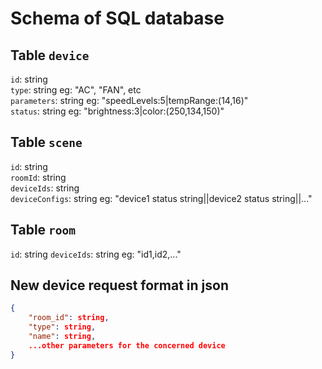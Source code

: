 # Schema of SQL database

## Table `device`

`id`: string  
`type`: string eg: "AC", "FAN", etc  
`parameters`: string eg: "speedLevels:5|tempRange:(14,16)"  
`status`: string eg: "brightness:3|color:(250,134,150)"

## Table `scene`

`id`: string  
`roomId`: string  
`deviceIds`: string  
`deviceConfigs`: string eg: "device1 status string||device2 status string||..."

## Table `room`

`id`: string
`deviceIds`: string eg: "id1,id2,..."

## New device request format in json

```json
{
    "room_id": string,
    "type": string,
    "name": string,
    ...other parameters for the concerned device
}
```
